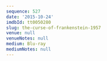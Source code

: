 ```yaml
---
sequence: 527
date: '2015-10-24'
imdbId: tt0050280
slug: the-curse-of-frankenstein-1957
venue: null
venueNotes: null
medium: Blu-ray
mediumNotes: null
---
```


